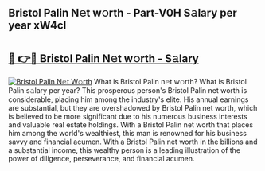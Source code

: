 ## Bristol Palin N𝚎t w𝚘rth - Part-V0H S𝚊lary per year xW4cI

# <h2><a href="http://gc4qj4q.nevu.top/?p=Bristol+Palin">🔗 👉🔴 Bristol Palin N𝚎t w𝚘rth - S𝚊lary</a></h2>

[![Bristol Palin N𝚎t W𝚘rth](https://i.imgur.com/Oavwk0R.jpeg)](http://gc4qj4q.nevu.top/?p=Bristol+Palin)
What is Bristol Palin n𝚎t w𝚘rth? What is Bristol Palin s𝚊lary per year?
This prosperous person's Bristol Palin net worth is considerable, placing him among the industry's elite. His annual earnings are substantial, but they are overshadowed by Bristol Palin net worth, which is believed to be more significant due to his numerous business interests and valuable real estate holdings. With a Bristol Palin net worth that places him among the world's wealthiest, this man is renowned for his business savvy and financial acumen. With a Bristol Palin net worth in the billions and a substantial income, this wealthy person is a leading illustration of the power of diligence, perseverance, and financial acumen.
